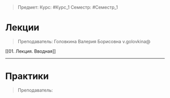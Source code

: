 > Предмет: 
> Курс: #Курс_1
> Семестр: #Семестр_1

# Лекции
> Преподаватель: Головкина Валерия Борисовна
> v.golovkina@

[[01. Лекция. Вводная]]

---
# Практики
> Преподаватель: 
